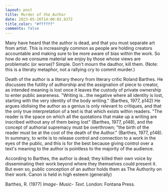 ```yaml
---
layout: post
title: Murder of the Author
date: 2023-05-26T14:00:02.837Z
title_color: "#ffffff"
comments: false
---
```

M﻿any have heard that the author is dead, and that you must separate art from artist. This is increasingly common as people are holding creators accountable and making sure to be more aware of bias within the work. So how do we consume material we enjoy by those whose views are problematic (or worse)? Simple. Don't mourn the dauthor, kill them. (Note: this is a literaty metaphor, not a rallying cry to commit murder.)

D﻿eath of the author is a literary theory from literary critic Roland Barthes. He discusses the futility of authorship and the assignation of piece to creator, as intended meaning is lost once it leaves the custody of private ownership to enter public awareness. "Writing is...the negative where all identity is lost, starting with the very identity of the body writing." (Barthes, 1977, p142) He argues idolising the author as a genius is only relevant to critiques, and that the only true interpretation of a text is that which exists within readers. "The reader is the space
on which all the quotations that make up a writing are inscribed without any of them being lost" (Barthes, 1977, p148), and the concept of authorial supremacy must be overthrown; "the birth of the reader must be at the cost of the death of the Author." (Barthes, 1977, p148). In summary, to write is to release control and connection to a work in the eyes of the public, and this is for the best because giving control over a text's meaning to the author is pointless to the majority of the audience.

According to Barthes, the author is dead; they killed their own voice by disseminating their work beyond where they themselves could present it. But even so, public conception of an author holds them as The Authority on their work. Canon is held in high esteem (generally)

B﻿arthes, R. (1977) *Image- Music- Text*. London: Fontana Press.